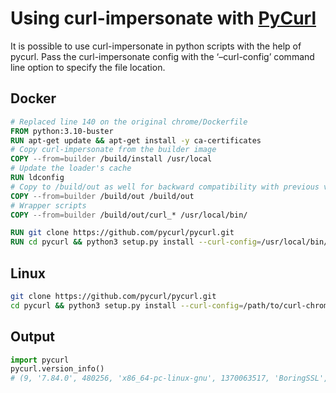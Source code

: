 # Using curl-impersonate with [PyCurl](http://pycurl.io/)

It is possible to use curl-impersonate in python scripts with the help of pycurl. 
Pass the curl-impersonate config with the ‘–curl-config’ command line option to specify the file location.

## Docker
```dockerfile
# Replaced line 140 on the original chrome/Dockerfile
FROM python:3.10-buster
RUN apt-get update && apt-get install -y ca-certificates
# Copy curl-impersonate from the builder image
COPY --from=builder /build/install /usr/local
# Update the loader's cache
RUN ldconfig
# Copy to /build/out as well for backward compatibility with previous versions.
COPY --from=builder /build/out /build/out
# Wrapper scripts
COPY --from=builder /build/out/curl_* /usr/local/bin/

RUN git clone https://github.com/pycurl/pycurl.git
RUN cd pycurl && python3 setup.py install --curl-config=/usr/local/bin/curl-impersonate-chrome-config
```

## Linux
```bash
git clone https://github.com/pycurl/pycurl.git
cd pycurl && python3 setup.py install --curl-config=/path/to/curl-chrome/curl-impersonate-chrome-config
```

## Output
```python
import pycurl
pycurl.version_info() 
# (9, '7.84.0', 480256, 'x86_64-pc-linux-gnu', 1370063517, 'BoringSSL', 0, '1.2.11', ('dict', 'file', 'ftp', 'ftps', 'gopher', 'gophers', 'http', 'https', 'imap', 'imaps', 'mqtt', 'pop3', 'pop3s', 'rtsp', 'smb', 'smbs', 'smtp', 'smtps', 'telnet', 'tftp'), None, 0, None)
```
